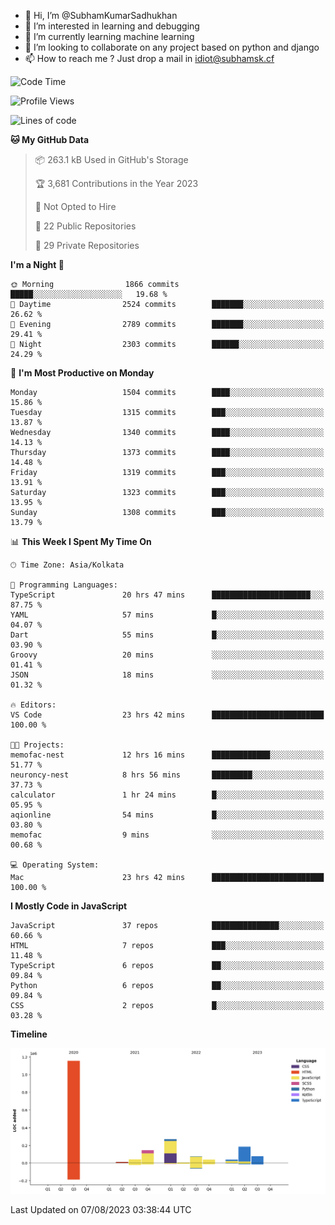 - 👋 Hi, I’m @SubhamKumarSadhukhan
- 👀 I’m interested in learning and debugging
- 🌱 I’m currently learning machine learning
- 💞️ I’m looking to collaborate on any project based on python and django
- 📫 How to reach me ?
      Just drop a mail in idiot@subhamsk.cf

<!---
SubhamKumarSadhukhan/SubhamKumarSadhukhan is a ✨ special ✨ repository because its `README.md` (this file) appears on your GitHub profile.
You can click the Preview link to take a look at your changes.
--->


<!--START_SECTION:waka-->
![Code Time](http://img.shields.io/badge/Code%20Time-1%2C417%20hrs%2023%20mins-blue)

![Profile Views](http://img.shields.io/badge/Profile%20Views-10-blue)

![Lines of code](https://img.shields.io/badge/From%20Hello%20World%20I%27ve%20Written-2.0%20million%20lines%20of%20code-blue)

**🐱 My GitHub Data** 

> 📦 263.1 kB Used in GitHub's Storage 
 > 
> 🏆 3,681 Contributions in the Year 2023
 > 
> 🚫 Not Opted to Hire
 > 
> 📜 22 Public Repositories 
 > 
> 🔑 29 Private Repositories 
 > 
**I'm a Night 🦉** 

```text
🌞 Morning                1866 commits        █████░░░░░░░░░░░░░░░░░░░░   19.68 % 
🌆 Daytime                2524 commits        ███████░░░░░░░░░░░░░░░░░░   26.62 % 
🌃 Evening                2789 commits        ███████░░░░░░░░░░░░░░░░░░   29.41 % 
🌙 Night                  2303 commits        ██████░░░░░░░░░░░░░░░░░░░   24.29 % 
```
📅 **I'm Most Productive on Monday** 

```text
Monday                   1504 commits        ████░░░░░░░░░░░░░░░░░░░░░   15.86 % 
Tuesday                  1315 commits        ███░░░░░░░░░░░░░░░░░░░░░░   13.87 % 
Wednesday                1340 commits        ████░░░░░░░░░░░░░░░░░░░░░   14.13 % 
Thursday                 1373 commits        ████░░░░░░░░░░░░░░░░░░░░░   14.48 % 
Friday                   1319 commits        ███░░░░░░░░░░░░░░░░░░░░░░   13.91 % 
Saturday                 1323 commits        ███░░░░░░░░░░░░░░░░░░░░░░   13.95 % 
Sunday                   1308 commits        ███░░░░░░░░░░░░░░░░░░░░░░   13.79 % 
```


📊 **This Week I Spent My Time On** 

```text
🕑︎ Time Zone: Asia/Kolkata

💬 Programming Languages: 
TypeScript               20 hrs 47 mins      ██████████████████████░░░   87.75 % 
YAML                     57 mins             █░░░░░░░░░░░░░░░░░░░░░░░░   04.07 % 
Dart                     55 mins             █░░░░░░░░░░░░░░░░░░░░░░░░   03.90 % 
Groovy                   20 mins             ░░░░░░░░░░░░░░░░░░░░░░░░░   01.41 % 
JSON                     18 mins             ░░░░░░░░░░░░░░░░░░░░░░░░░   01.32 % 

🔥 Editors: 
VS Code                  23 hrs 42 mins      █████████████████████████   100.00 % 

🐱‍💻 Projects: 
memofac-nest             12 hrs 16 mins      █████████████░░░░░░░░░░░░   51.77 % 
neuroncy-nest            8 hrs 56 mins       █████████░░░░░░░░░░░░░░░░   37.73 % 
calculator               1 hr 24 mins        █░░░░░░░░░░░░░░░░░░░░░░░░   05.95 % 
aqionline                54 mins             █░░░░░░░░░░░░░░░░░░░░░░░░   03.80 % 
memofac                  9 mins              ░░░░░░░░░░░░░░░░░░░░░░░░░   00.68 % 

💻 Operating System: 
Mac                      23 hrs 42 mins      █████████████████████████   100.00 % 
```

**I Mostly Code in JavaScript** 

```text
JavaScript               37 repos            ███████████████░░░░░░░░░░   60.66 % 
HTML                     7 repos             ███░░░░░░░░░░░░░░░░░░░░░░   11.48 % 
TypeScript               6 repos             ██░░░░░░░░░░░░░░░░░░░░░░░   09.84 % 
Python                   6 repos             ██░░░░░░░░░░░░░░░░░░░░░░░   09.84 % 
CSS                      2 repos             █░░░░░░░░░░░░░░░░░░░░░░░░   03.28 % 
```



**Timeline**

![Lines of Code chart](https://raw.githubusercontent.com/SubhamKumarSadhukhan/SubhamKumarSadhukhan/main/assets/bar_graph.png)


 Last Updated on 07/08/2023 03:38:44 UTC
<!--END_SECTION:waka-->
